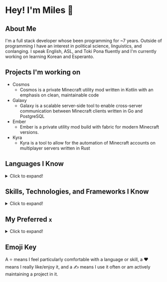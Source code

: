 # Hey! I'm Miles :wave:

## About Me

I'm a full stack developer whose been programming for ~7 years. Outside of programming I have an interest in political science, linguistics, and conlanging. I speak English, ASL, and Toki Pona fluently and I'm currently working on learning Korean and Esperanto.

## Projects I'm working on

- Cosmos
  - Cosmos is a private Minecraft utility mod written in Kotlin with an emphasis on clean, maintainable code
- Galaxy
  - Galaxy is a scalable server-side tool to enable cross-server communication between Minecraft clients written in Go and PostgreSQL
- Ember
  - Ember is a private utility mod build with fabric for modern Minecraft versions.
- Kyra
  - Kyra is a tool to allow for the automation of Minecraft accounts on multiplayer servers written in Rust

## Languages I Know

<details>
<summary>Click to expand!</summary>

- Web Development :star:
  - HTML
  - CSS
  - JavaScript
- PHP
- C/++
- Java :star:
- Kotlin :heart::star::writing_hand:
- Rust :heart:
- Python :star:
- Go :star::writing_hand:
- Haskell :heart::writing_hand:
- Lua
- C#
- Ruby
</details>

## Skills, Technologies, and Frameworks I Know

<details>
<summary>Click to expand!</summary>

- Vue/Nuxt.JS :heart::star:
- OpenGL :star::writing_hand:
- Gorilla
- MongoDB
- PostgreSQL :writing_hand:
- Tensorflow
- Keras
- Scotty, Spock
- Flask
- Django
</details>

## My Preferred `x`

<details>
<summary>Click to expand!</summary>

`where x = pronouns` She/They  
`where x = stack`: PostgreSQL, Go (gorilla), and Nuxt.JS  
`where x = language`: Haskell  
`where x = editor`: tmux + NeoVim  
`where x = os`: Arch Linux  
`where x = wm && os = mac` Yabai  
`where x = wm && os = linux` XMonad  
`where x = shell`: ZSH  
`where x = terminal && os = mac` iTerm2  
`where x = terminal && os = linux` Alacritty
</details>

## Emoji Key

A :star: means I feel particularly comfortable with a language or skill, a :heart: means I
really like/enjoy it, and a :writing_hand: means I use it often or am actively maintaining 
a project in it.
